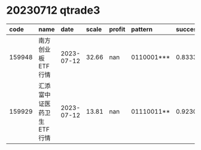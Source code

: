 
# 20230712 qtrade3
 | code | name | date | scale | profit | pattern | success_rate | success_cnt | fund_cnt | 
 | :----- | :----- | :----- | :----- | :----- | :----- | :----- | :----- | :----- | 
 | 159948 | 南方创业板ETF行情 | 2023-07-12 | 32.66 | nan | 0110001*** | 0.8333333333333334 | 10 | 12 | 
 | 159929 | 汇添富中证医药卫生ETF行情 | 2023-07-12 | 13.81 | nan | 01110011** | 0.9230769230769231 | 12 | 13 | 
